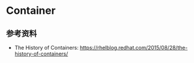 # Container

## 参考资料

* The History of Containers: https://rhelblog.redhat.com/2015/08/28/the-history-of-containers/